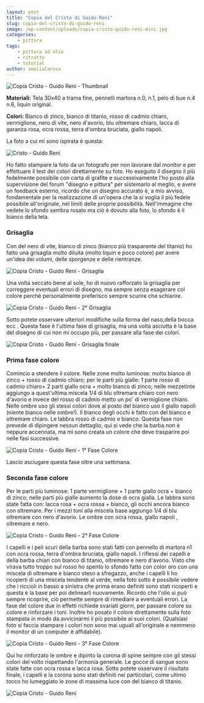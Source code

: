 ```yaml
---
layout: post
title: "Copia del Cristo di Guido Reni"
slug: copia-del-cristo-di-guido-reni
image: /wp-content/uploads/copia-cristo-guido-reni-mini.jpg
categories:
    - pittura
tags:
    - pittura ad olio
    - ritratto
    - tutorial
author: amalialarosa
---
```


![Copia Cristo - Guido Reni - Thumbnail](/wp-content/uploads/copia-cristo-guido-reni-mini.jpg "Copia Cristo - Guido Reni - Thumbnail")

**Materiali:** Tela 30x40 a trama fine, pennelli martora n.0, n.1, pelo di bue n.4 n.6, liquin original.

**Colori:** Bianco di zinco, bianco di titanio, rosso di cadmio chiaro, vermiglione, nero di vite, nero d'avorio, blu oltremare chiaro, lacca di garanza rosa, ocra rossa, terra d'ombra bruciata, giallo napoli.

La foto a cui mi sono ispirata è questa:

![Cristo - Guido Reni](/wp-content/uploads/cristo-guido-reni.jpg "Cristo - Guido Reni")

Ho fatto stampare la foto da un fotografo per non lavorare dal monitor e per effettuare il test dei colori direttamente su foto. Ho eseguito il disegno il più fedelmente possibile con carta di grafite e successivamente l'ho posto alla supervisione del forum "disegno e pittura" per sistemarlo al meglio, e avere un feedback esterno, ricordo che un disegno accurato è, a mio avviso, fondamentale per la realizzazione di un'opera che la si voglia il più fedele possibile all'originale, nel limiti delle proprie possibilità. Nell'immagine che vedete lo sfondo sembra rosato ma ciò è dovuto alla foto, lo sfondo è il bianco della tela.

### Grisaglia

Con del nero di vite, bianco di zinco (bianco più trasparente del titanio) ho fatto una grisaglia molto diluita (molto liquin e poco colore) per avere un'idea dei volumi, delle sporgenze e delle rientranze.

![Copia Cristo - Guido Reni - Grisaglia](/wp-content/uploads/copia-cristo-guido-reni-grisaglia.jpg "Copia Cristo - Guido Reni - Grisaglia")

Una volta seccato bene al sole, ho di nuovo rafforzato la grisaglia per correggere eventuali errori di disegno, ma sempre senza esagerare col colore perchè personalmente preferisco sempre scurire che schiarire.

![Copia Cristo - Guido Reni - 2° Grisaglia](/wp-content/uploads/copia-cristo-guido-reni-grisaglia-2.jpg "Copia Cristo - Guido Reni - 2° Grisaglia")

Sotto potete osservare ulteriori modifiche sulla forma del naso,della bocca ecc . Questa fase è l'ultima fase di grisaglia, ma una volta asciutta è la base del disegno di cui non mi occupo più, per passare alla fase dei colori.

![Copia Cristo - Guido Reni - Grisaglia finale](/wp-content/uploads/copia-cristo-guido-reni-grisaglia-3.jpg "Copia Cristo - Guido Reni - Grisaglia finale")

### Prima fase colore

Comincio a stendere il colore. Nelle zone molto luminose: molto bianco di zinco + rosso di cadmio chiaro; per le parti più gialle: 1 parte rosso di cadmio chiaro+ 2 parti giallo ocra + molto bianco di zinco; nelle mezzetinte aggiungo a quest'ultima miscela 1/4 di blu oltremare chiaro con nero d'avorio e invece del rosso di cadmio metto un po' di vermiglione chiaro. Nelle ombre uso gli stessi colori dove al posto del bianco uso il giallo napoli (niente bianco nelle ombre!). Il bianco degli occhi è fatto con del bianco e oltremare chiaro. Le labbra rosso di cadmio e bianco. Questa fase non prevede di dipingere nessun dettaglio, qui si vede che la barba non è neppure accennata, ma mi sono creata un colore che deve trasparire poi nelle fasi successive.

![Copia Cristo - Guido Reni - 1° Fase Colore](/wp-content/uploads/copia-cristo-guido-reni-colore.jpg "Copia Cristo - Guido Reni - 1° Fase Colore")

Lascio asciugare questa fase oltre una settimana.

### Seconda fase colore

Per le parti più luminose: 1 parte vermiglione + 1 parte giallo ocra + bianco di zinco; nelle parti più gialle aumento la dose di ocra gialla. Le labbra sono state fatta con: lacca rosa + ocra rossa + bianco, gli occhi ancora bianco con oltremare. Per i mezzi toni alla miscela base aggiungo 1/4 di blu oltremare con nero d'avorio. Le ombre con ocra rossa, giallo napoli , oltremare e nero.

![Copia Cristo - Guido Reni - 2° Fase Colore](/wp-content/uploads/copia-cristo-guido-reni-colore-2.jpg "Copia Cristo - Guido Reni - 2° Fase Colore")

I capelli e i peli scuri della barba sono stati fatti con pennello di martora n1 con ocra rossa, terra d'ombra bruciata, giallo napoli. I riflessi dei capelli e della barba chiari con bianco di titanio, oltremare e nero d'avorio. Visto che virava tutto troppo sul rosso ho spento lo sfondo fatto con color oro con una miscela di oltremare e bianco steso a sfregazzo, anche i capelli li ho ricoperti di una miscela tendente al verde, nella foto sotto è possibile vedere che i riccioli in basso a sinistra che prima erano definiti sono stati ricoperti e questa è la base per poi delinearli nuovamente. Ricordo che l'olio si può sempre ricoprire, ciò permette sempre di rimediare a eventuali errori. La fase del colore due in effetti richiede svariati giorni, per passare colore su colore e rinforzare i toni. Inoltre ho posato il colore direttamente sulla foto stampata in modo da avvicinarmi il più possibile ai suoi colori. (Qualsiasi foto si faccia stampare i colori non sono mai uguali all'originale e nemmeno il monitor di un computer è affidabile).

![Copia Cristo - Guido Reni - 3° Fase Colore](/wp-content/uploads/copia-cristo-guido-reni-colore-3.jpg "Copia Cristo - Guido Reni - 3° Fase Colore")

Qui ho rinforzato le ombre e dipinto la corona di spine sempre con gli stessi colori del volto rispettando l'armonia generale. Le gocce di sangue sono state fatte con ocra rossa e lacca rosa. Sotto potete osservare il risultato finale, i capelli e la corona sono stati definiti nei particolari, come ultimo tocco ho lumeggiato le zone di massima luce con del bianco di titanio.

![Copia Cristo - Guido Reni](/wp-content/uploads/copia-cristo-guido-reni.jpg "Copia Cristo - Guido Reni")
